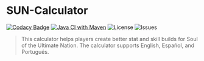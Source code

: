 # SUN-Calculator
[![Codacy Badge](https://api.codacy.com/project/badge/Grade/506b3f8270e043d1a565500caf73aa63)](https://app.codacy.com/gh/katkeit/SUN-Calculator?utm_source=github.com&utm_medium=referral&utm_content=katkeit/SUN-Calculator&utm_campaign=Badge_Grade)
[![Java CI with Maven](https://github.com/katkeit/SUN-Calculator/actions/workflows/maven.yml/badge.svg?branch=master)](https://github.com/katkeit/SUN-Calculator/actions/workflows/maven.yml)
![License](https://img.shields.io/github/license/katkeit/SUN-Calculator)
![Issues](https://img.shields.io/github/issues/katkeit/SUN-Calculator)
> This calculator helps players create better stat and skill builds for Soul of the Ultimate Nation. The calculator supports English, Español, and Portugués.
